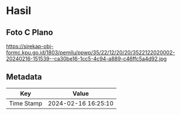 # Hasil

## Foto C Plano

https://sirekap-obj-formc.kpu.go.id/1803/pemilu/ppwp/35/22/12/20/20/3522122020002-20240216-151539--ca30be16-1cc5-4c94-a889-c46ffc5a4d92.jpg


## Metadata

| Key        | Value               |
| ---------- | ------------------- |
| Time Stamp | 2024-02-16 16:25:10 |



